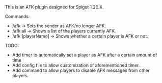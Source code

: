 This is an AFK plugin designed for Spigot 1.20.X.

Commands:
- /afk -> Sets the sender as AFK/no longer AFK.
- /afk all -> Shows a list of the players currently AFK.
- /afk [playerName] -> Shows whether a certain player is AFK or not.

TODO:
- Add timer to automatically set a player as AFK after a certain amount of time
- Add config file to allow customization of aforementioned timer.
- Add command to allow players to disable AFK messages from other players.
